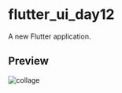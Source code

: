 # flutter_ui_day12

A new Flutter application.

## Preview

![collage](https://user-images.githubusercontent.com/64217477/101590812-24baa980-3a11-11eb-937a-b76dca5e2380.jpg)


